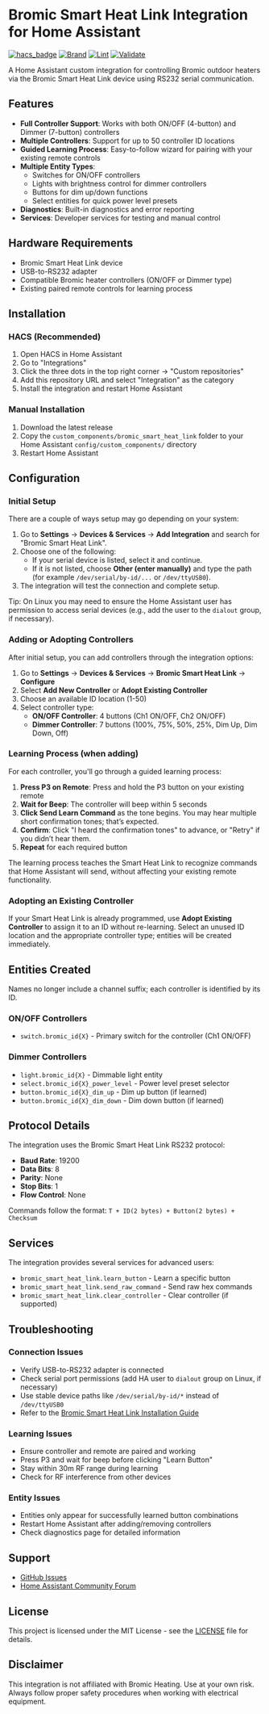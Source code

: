 # Bromic Smart Heat Link Integration for Home Assistant

[![hacs_badge](https://img.shields.io/badge/HACS-Custom-orange.svg)](https://github.com/custom-components/hacs)
[![Brand](https://github.com/bharat/homeassistant-bromic-smart-heat-link/actions/workflows/brand-validation.yml/badge.svg)](https://github.com/bharat/homeassistant-bromic-smart-heat-link/actions/workflows/brand-validation.yml)
[![Lint](https://github.com/bharat/homeassistant-bromic-smart-heat-link/actions/workflows/lint.yml/badge.svg)](https://github.com/bharat/homeassistant-bromic-smart-heat-link/actions/workflows/lint.yml)
[![Validate](https://github.com/bharat/homeassistant-bromic-smart-heat-link/actions/workflows/validate.yml/badge.svg)](https://github.com/bharat/homeassistant-bromic-smart-heat-link/actions/workflows/validate.yml)

A Home Assistant custom integration for controlling Bromic outdoor heaters via the Bromic Smart Heat Link device using RS232 serial communication.

## Features

- **Full Controller Support**: Works with both ON/OFF (4-button) and Dimmer (7-button) controllers
- **Multiple Controllers**: Support for up to 50 controller ID locations
- **Guided Learning Process**: Easy-to-follow wizard for pairing with your existing remote controls
- **Multiple Entity Types**:
  - Switches for ON/OFF controllers
  - Lights with brightness control for dimmer controllers
  - Buttons for dim up/down functions
  - Select entities for quick power level presets
- **Diagnostics**: Built-in diagnostics and error reporting
- **Services**: Developer services for testing and manual control

## Hardware Requirements

- Bromic Smart Heat Link device
- USB-to-RS232 adapter
- Compatible Bromic heater controllers (ON/OFF or Dimmer type)
- Existing paired remote controls for learning process

## Installation

### HACS (Recommended)

1. Open HACS in Home Assistant
2. Go to "Integrations"
3. Click the three dots in the top right corner → "Custom repositories"
4. Add this repository URL and select "Integration" as the category
5. Install the integration and restart Home Assistant

### Manual Installation

1. Download the latest release
2. Copy the `custom_components/bromic_smart_heat_link` folder to your Home Assistant `config/custom_components/` directory
3. Restart Home Assistant

## Configuration

### Initial Setup

There are a couple of ways setup may go depending on your system:

1. Go to **Settings** → **Devices & Services** → **Add Integration** and search for "Bromic Smart Heat Link".
2. Choose one of the following:
   - If your serial device is listed, select it and continue.
   - If it is not listed, choose **Other (enter manually)** and type the path (for example `/dev/serial/by-id/...` or `/dev/ttyUSB0`).
3. The integration will test the connection and complete setup.

Tip: On Linux you may need to ensure the Home Assistant user has permission to access serial devices (e.g., add the user to the `dialout` group, if necessary).

### Adding or Adopting Controllers

After initial setup, you can add controllers through the integration options:

1. Go to **Settings** → **Devices & Services** → **Bromic Smart Heat Link** → **Configure**
2. Select **Add New Controller** or **Adopt Existing Controller**
3. Choose an available ID location (1-50)
4. Select controller type:
   - **ON/OFF Controller**: 4 buttons (Ch1 ON/OFF, Ch2 ON/OFF)
   - **Dimmer Controller**: 7 buttons (100%, 75%, 50%, 25%, Dim Up, Dim Down, Off)

### Learning Process (when adding)

For each controller, you'll go through a guided learning process:

1. **Press P3 on Remote**: Press and hold the P3 button on your existing remote
2. **Wait for Beep**: The controller will beep within 5 seconds
3. **Click Send Learn Command** as the tone begins. You may hear multiple short confirmation tones; that’s expected.
4. **Confirm**: Click "I heard the confirmation tones" to advance, or "Retry" if you didn’t hear them.
5. **Repeat** for each required button

The learning process teaches the Smart Heat Link to recognize commands that Home Assistant will send, without affecting your existing remote functionality.

### Adopting an Existing Controller

If your Smart Heat Link is already programmed, use **Adopt Existing Controller** to assign it to an ID without re-learning. Select an unused ID location and the appropriate controller type; entities will be created immediately.

## Entities Created

Names no longer include a channel suffix; each controller is identified by its ID.

### ON/OFF Controllers
- `switch.bromic_id{X}` - Primary switch for the controller (Ch1 ON/OFF)

### Dimmer Controllers
- `light.bromic_id{X}` - Dimmable light entity
- `select.bromic_id{X}_power_level` - Power level preset selector
- `button.bromic_id{X}_dim_up` - Dim up button (if learned)
- `button.bromic_id{X}_dim_down` - Dim down button (if learned)

## Protocol Details

The integration uses the Bromic Smart Heat Link RS232 protocol:

- **Baud Rate**: 19200
- **Data Bits**: 8
- **Parity**: None
- **Stop Bits**: 1
- **Flow Control**: None

Commands follow the format: `T + ID(2 bytes) + Button(2 bytes) + Checksum`

## Services

The integration provides several services for advanced users:

- `bromic_smart_heat_link.learn_button` - Learn a specific button
- `bromic_smart_heat_link.send_raw_command` - Send raw hex commands
- `bromic_smart_heat_link.clear_controller` - Clear controller (if supported)

## Troubleshooting

### Connection Issues
- Verify USB-to-RS232 adapter is connected
- Check serial port permissions (add HA user to `dialout` group on Linux, if necessary)
- Use stable device paths like `/dev/serial/by-id/*` instead of `/dev/ttyUSB0`
- Refer to the [Bromic Smart Heat Link Installation Guide](docs/Bromic-Smart-Heat-Link-Installation-Guide.pdf)

### Learning Issues
- Ensure controller and remote are paired and working
- Press P3 and wait for beep before clicking "Learn Button"
- Stay within 30m RF range during learning
- Check for RF interference from other devices

### Entity Issues
- Entities only appear for successfully learned button combinations
- Restart Home Assistant after adding/removing controllers
- Check diagnostics page for detailed information

<!-- Safety notes omitted; SHL usage with this integration does not introduce special safety considerations beyond standard electrical practices. -->

## Support

- [GitHub Issues](https://github.com/bharat/homeassistant-bromic-smart-heat-link/issues)
- [Home Assistant Community Forum](https://community.home-assistant.io/)

## License

This project is licensed under the MIT License - see the [LICENSE](LICENSE) file for details.

## Disclaimer

This integration is not affiliated with Bromic Heating. Use at your own risk. Always follow proper safety procedures when working with electrical equipment.
